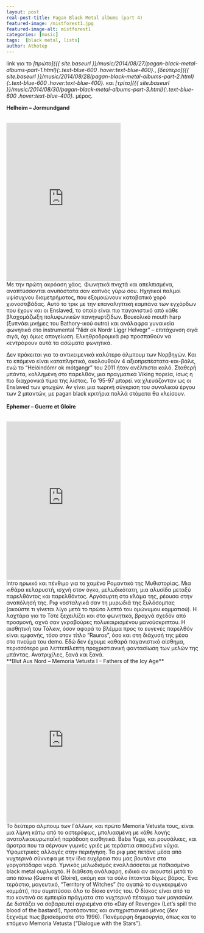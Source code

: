 ```yaml
---
layout: post
real-post-title: Pagan Black Metal albums (part 4)
featured-image: /mistforest1.jpg
featured-image-alt: mistforest1
categories: [music]
tags:  [black metal, lists]
author: Athotep
---
```


link για το *[πρώτο]({{ site.baseurl }}/music/2014/08/27/pagan-black-metal-albums-part-1.html){:.text-blue-600 .hover:text-blue-400}.*, *[δεύτερο]({{ site.baseurl }}/music/2014/08/28/pagan-black-metal-albums-part-2.html){:.text-blue-600 .hover:text-blue-400}.* και *[τρίτο]({{ site.baseurl }}/music/2014/08/30/pagan-black-metal-albums-part-3.html){:.text-blue-600 .hover:text-blue-400}.* μέρος.

**Helheim – Jormundgand**  
<br>
<iframe class="w-full" height="415" src="https://www.youtube.com/embed/vwR8QYdcnEI" frameborder="0" allow="accelerometer; autoplay; encrypted-media; gyroscope; picture-in-picture" allowfullscreen></iframe>  
<br>
Με την πρώτη ακρόαση χάος. Φωνητικά πνιχτά και απελπισμένα, αναπτύσσονται ανυπόστατα σαν καπνός γύρω σου. Ηχητικοί παλμοί υψίσυχνου διαμετρήματος, που εξομοιώνουν καταβατικό χορό χιονοστιβάδας. Αυτό το τρικ με την επαναληπτική καμπάνα των εγχόρδων που έχουν και οι Enslaved, το οποίο είναι πιο παγανιστικό από κάθε βλαχομάζωξη πολυφωνικών πανηγυρτζίδων. Βουκολικό mouth harp (ξυπνάει μνήμες του Bathory-ικού outro) και ανάλαφρα γυναικεία φωνητικά στο instrumental “Nidr ok Nordr Liggr Helvegr” – επιτάχυνση σιγά σιγά, όχι όμως απογείωση. Ελκηθροδρομικά ριφ προσπαθούν να κεντράρουν αυτά τα ασώματα φωνητικά.

Δεν πρόκειται για το αντικειμενικά καλύτερο άλμπουμ των Νορβηγών. Και το επόμενο είναι καταπληκτικό, ακολουθούν 4 αξιοπρεπέστατα-και-βάλε, ενώ το “Heiðindómr ok mótgangr” του 2011 ήταν ανέλπιστα καλό. Σταθερή μπάντα, κολλημένη στο παρελθόν, μια πραγματικά Viking πορεία, ίσως η πιο διαχρονικά τίμια της λίστας. Το ’95-97 μπορεί να χλευάζονταν ως οι Enslaved των φτωχών. Αν γίνει μια τωρινή σύγκριση του συνολικού έργου των 2 μπαντών, με pagan black κριτήρια πολλά στόματα θα κλείσουν.  
<br>
**Ephemer – Guerre et Gloire**  
<br>
<iframe class="w-full" height="415" src="https://www.youtube.com/embed/ZPC7zAd5rgw" frameborder="0" allow="accelerometer; autoplay; encrypted-media; gyroscope; picture-in-picture" allowfullscreen></iframe>  
<br>
Intro ηρωικό και πένθιμο για το χαμένο Ρομαντικό της Μυθιστορίας. Μια κιθάρα κελαρυστή, ισχνή στον όγκο, μελωδικότατη, μια αλυσίδα μεταξύ παρελθόντος και παρελθόντος. Αργόσυρτη στο κλάμα της, ρέουσα στην αναπόλησή της. Ριφ νοσταλγικά σαν τη μυρωδιά της ξυλόσομπας (ακούστε τι γίνεται λίγο μετά το πρώτο λεπτό του ομώνυμου κομματιού). Η λαχτάρα για το Τότε ξεχειλίζει και στα φωνητικά, βραχνά σχεδόν από προσμονή, αχνά σαν γκραβούρες πολυκαιρισμένου μανούσκριπτου. Η αισθητική του Τόλκιν, όσον αφορά το βλέμμα προς το ευγενές παρελθόν είναι εμφανής, τόσο στον τίτλο “Rauros”, όσο και στη διάχυσή της μέσα στο πνεύμα του demo. Εδώ δεν έχουμε καθαρά παγανιστικό αίσθημα, περισσότερο μια λεπτεπίλεπτη προχριστιανική φαντασίωση των μελών της μπάντας. Ανατριχίλες, ξανά και ξανά.  
<br>
**Blut Aus Nord – Memoria Vetusta I – Fathers of the Icy Age**  
<br>
<iframe class="w-full" height="415" src="https://www.youtube.com/embed/NaIECdenRXM" frameborder="0" allow="accelerometer; autoplay; encrypted-media; gyroscope; picture-in-picture" allowfullscreen></iframe>  
<br>
Το δεύτερο άλμπουμ των Γάλλων, και πρώτο Memoria Vetusta τους, είναι μια λίμνη κάτω από το αστερόφως, μπολιασμένη με κάθε λογής ανατολικοευρωπαϊκή παράδοση αισθητικά. Baba Yaga, και ρουσάλκες, και άροτρα που τα σέρνουν γυμνές γριές με τεράστια σπασμένα νύχια. Υψομετρικές αλλαγές στην περιήγηση. Τα ριφ μας πετάνε μέσα από νυχτερινά σύννεφα με την ίδια ευχέρεια που μας βουτάνε στα γοργοπόδαρα νερά. Υμνικός μελωδισμός εναλλάσσεται με παθιασμένο black metal ουρλιαχτό. Η διάθεση ανάλαφρη, ειδικά αν ακουστεί μετά το από πάνω (Guerre et Gloire), ακόμη και τα σόλο ίπτανται δίχως βάρος. Ένα τεράστιο, μαγευτικό, “Territory of Witches” (το αγαπώ το συγκεκριμένο κομμάτι), που συμπτύσσει όλο το δίσκο εντός του. Ο δίσκος είναι από τα πιο κοντινά σε εμπειρία πράγματα στο νυχτερινό πέταγμα των μαγισσών. Δε διστάζει να σοβαρευτεί αγριεμένα στο «Day of Revenge» (Let’s spill the blood of the bastard!), προτάσοντας και αντιχριστιανικό μένος (δεν ξεχνάμε πως βρισκόμαστε στο 1996). Πανέμορφη δημιουργία, όπως και το επόμενο Memoria Vetusta (“Dialogue with the Stars”).